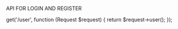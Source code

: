 API FOR LOGIN AND REGISTER
<?php

use Illuminate\Http\Request;
use Illuminate\Support\Facades\Route;
use App\Http\Controllers\AuthController;//PANGGIL API

/*
|--------------------------------------------------------------------------
| API Routes
|--------------------------------------------------------------------------
|
| Here is where you can register API routes for your application. These
| routes are loaded by the RouteServiceProvider within a group which
| is assigned the "api" middleware group. Enjoy building your API!
|
*/
Route::post('register',[AuthController::class,'register']);
Route::post('login',[AuthController::class,'login']);
Route::middleware('auth:sanctum')->get('/user', function (Request $request) {
    return $request->user();
});
